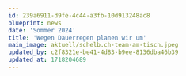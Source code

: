 ```yaml
---
id: 239a6911-d9fe-4c44-a3fb-10d913248ac8
blueprint: news
date: 'Sommer 2024'
title: 'Wegen Dauerregen planen wir um'
main_image: aktuell/schelb.ch-team-am-tisch.jpeg
updated_by: c2f8321e-be41-4d83-b9ee-8136dba46b39
updated_at: 1718204689
---
```

